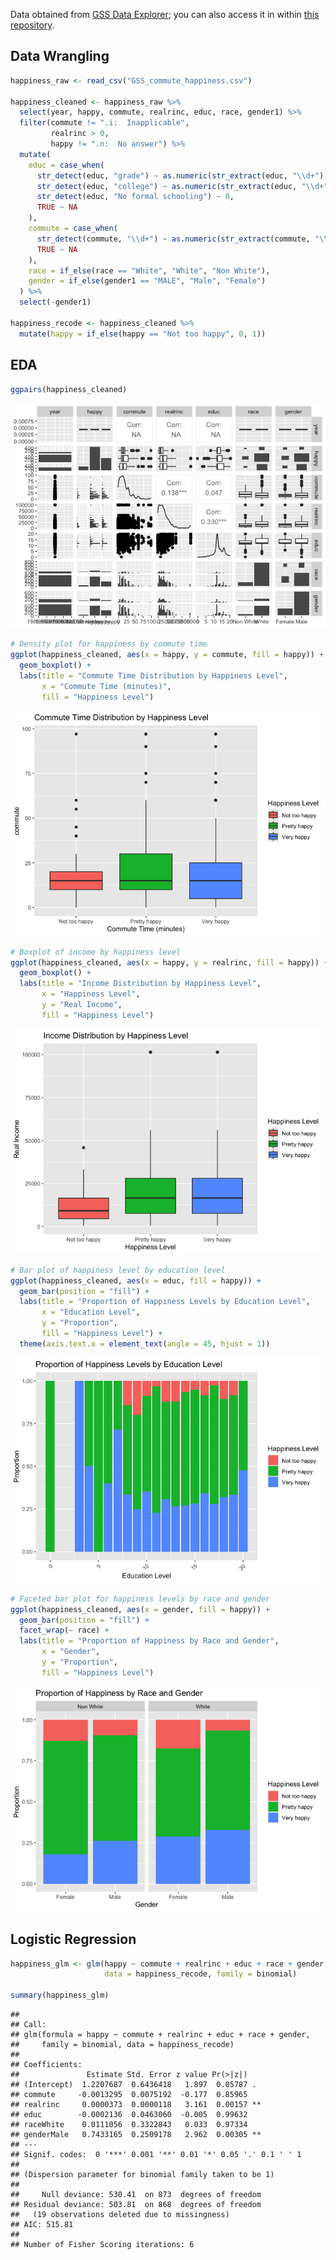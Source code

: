 
Data obtained from [GSS Data
Explorer](https://gssdataexplorer.norc.org/); you can also access it in
within [this
repository](https://raw.githubusercontent.com/kwlyu/stat230-f24-final-project/main/GSS_commute_happiness.csv).

## Data Wrangling

``` r
happiness_raw <- read_csv("GSS_commute_happiness.csv")

happiness_cleaned <- happiness_raw %>%
  select(year, happy, commute, realrinc, educ, race, gender1) %>% 
  filter(commute != ".i:  Inapplicable",
         realrinc > 0,
         happy != ".n:  No answer") %>% 
  mutate(
    educ = case_when(
      str_detect(educ, "grade") ~ as.numeric(str_extract(educ, "\\d+")),
      str_detect(educ, "college") ~ as.numeric(str_extract(educ, "\\d+")) + 12,
      str_detect(educ, "No formal schooling") ~ 0,
      TRUE ~ NA
    ),
    commute = case_when(
      str_detect(commute, "\\d+") ~ as.numeric(str_extract(commute, "\\d+")),
      TRUE ~ NA
    ),
    race = if_else(race == "White", "White", "Non White"),
    gender = if_else(gender1 == "MALE", "Male", "Female")
  ) %>% 
  select(-gender1)

happiness_recode <- happiness_cleaned %>% 
  mutate(happy = if_else(happy == "Not too happy", 0, 1))
```

## EDA

``` r
ggpairs(happiness_cleaned)
```

![](README_files/figure-gfm/Boxplots%20and%20Barplots-1.png)<!-- -->

``` r
# Density plot for happiness by commute time
ggplot(happiness_cleaned, aes(x = happy, y = commute, fill = happy)) +
  geom_boxplot() +
  labs(title = "Commute Time Distribution by Happiness Level", 
       x = "Commute Time (minutes)", 
       fill = "Happiness Level")
```

![](README_files/figure-gfm/Boxplots%20and%20Barplots-2.png)<!-- -->

``` r
# Boxplot of income by happiness level
ggplot(happiness_cleaned, aes(x = happy, y = realrinc, fill = happy)) +
  geom_boxplot() +
  labs(title = "Income Distribution by Happiness Level", 
       x = "Happiness Level", 
       y = "Real Income",
       fill = "Happiness Level")
```

![](README_files/figure-gfm/Boxplots%20and%20Barplots-3.png)<!-- -->

``` r
# Bar plot of happiness level by education level
ggplot(happiness_cleaned, aes(x = educ, fill = happy)) +
  geom_bar(position = "fill") +
  labs(title = "Proportion of Happiness Levels by Education Level", 
       x = "Education Level", 
       y = "Proportion",
       fill = "Happiness Level") +
  theme(axis.text.x = element_text(angle = 45, hjust = 1))
```

![](README_files/figure-gfm/Boxplots%20and%20Barplots-4.png)<!-- -->

``` r
# Faceted bar plot for happiness levels by race and gender
ggplot(happiness_cleaned, aes(x = gender, fill = happy)) +
  geom_bar(position = "fill") +
  facet_wrap(~ race) +
  labs(title = "Proportion of Happiness by Race and Gender", 
       x = "Gender", 
       y = "Proportion",
       fill = "Happiness Level")
```

![](README_files/figure-gfm/Boxplots%20and%20Barplots-5.png)<!-- -->

## Logistic Regression

``` r
happiness_glm <- glm(happy ~ commute + realrinc + educ + race + gender, 
                     data = happiness_recode, family = binomial)

summary(happiness_glm)
```

    ## 
    ## Call:
    ## glm(formula = happy ~ commute + realrinc + educ + race + gender, 
    ##     family = binomial, data = happiness_recode)
    ## 
    ## Coefficients:
    ##               Estimate Std. Error z value Pr(>|z|)   
    ## (Intercept)  1.2207687  0.6436418   1.897  0.05787 . 
    ## commute     -0.0013295  0.0075192  -0.177  0.85965   
    ## realrinc     0.0000373  0.0000118   3.161  0.00157 **
    ## educ        -0.0002136  0.0463060  -0.005  0.99632   
    ## raceWhite    0.0111056  0.3322843   0.033  0.97334   
    ## genderMale   0.7433165  0.2509178   2.962  0.00305 **
    ## ---
    ## Signif. codes:  0 '***' 0.001 '**' 0.01 '*' 0.05 '.' 0.1 ' ' 1
    ## 
    ## (Dispersion parameter for binomial family taken to be 1)
    ## 
    ##     Null deviance: 530.41  on 873  degrees of freedom
    ## Residual deviance: 503.81  on 868  degrees of freedom
    ##   (19 observations deleted due to missingness)
    ## AIC: 515.81
    ## 
    ## Number of Fisher Scoring iterations: 6
